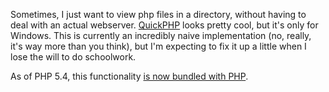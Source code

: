 Sometimes, I just want to view php files in a directory, without having to deal with an actual webserver.  [QuickPHP] looks pretty cool, but it's only for Windows.  This is currently an incredibly naive implementation (no, really, it's way more than you think), but I'm expecting to fix it up a little when I lose the will to do schoolwork.

As of PHP 5.4, this functionality [is now bundled with PHP][builtin].

[QuickPHP]: http://www.zachsaw.co.cc/?pg=quickphp_php_tester_debugger
[builtin]: http://php.net/manual/en/features.commandline.webserver.php


